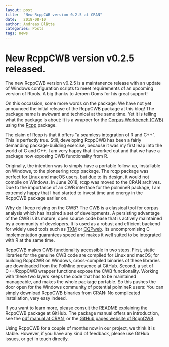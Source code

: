 ```yaml
---
layout: post
title:  "New RcppCWB version 0.2.5 at CRAN"
date:   2018-08-10
author: Andreas Blätte
categories: Posts
tags: news
---
```


# New RcppCWB version v0.2.5 released.

The new RcppCWB version v0.2.5 is a maintanence release with an update of Windows configuration scripts to meet requirements of an upcoming version of Rtools. A big thanks to Jeroen Ooms for his great support! 

On this occassion, some more words on the package: We have not yet announced the initial release of the RcppCWB package at this blog! The package name is awkward and technical at the same time. Yet it is telling what the package is about: It is a wrapper for the [Corpus Workbench (CWB)](http://cwb.sourceforge.net) using the [Rcpp](https://cran.r-project.org/package=Rcpp) package.

The claim of Rcpp is that it offers "a seamless integration of R and C++". This is perfectly true. Still, developing RcppCWB has been a fairly demanding package-building exercise, because it was my first leap into the world of C and C++. I am very happy that it worked out and that we have a package now exposing CWB functionality from R.

Originally, the intention was to simply have a portable follow-up, installable on Windows, to the pioneering rcqp package. The rcqp package was perfect for Linux and macOS users, but due to its design, it would not compile on Windows. In June 2018, rcqp was moved to the CRAN archives. Due to the importance of an CWB interface for the polmineR package, I am extremely happy that I had started to invest time and energy in the RcppCWB package earlier on. 

Why do I keep relying on the CWB? The CWB is a classical tool for corpus analysis which has inspired a set of developments. A persisting advantage of the CWB is its mature, open source code base that is actively maintained by a community of developers. It is used as a robust and efficient backend for widely used tools such as [TXM](http://textometrie.ens-lyon.fr) or [CQPweb](http://cwb.sourceforge.net/cqpweb.php). Its uncompromising C implementation guarantees speed and makes it well suited to be integrated with R at the same time.

RcppCWB makes CWB functionality accessible in two steps. First, static libraries for the genuine CWB code are compiled for Linux and macOS; for building RcppCWB on Windows, cross-compiled binaries of these libraries are downloaded from the PolMine presence at GitHub. Second, a set of C++/RcppCWB wrapper functions expose the CWB functionality. Working with these two layers keeps the code that has to be maintained manageable, and makes the whole package portable. So this pushes the door open for the Windows community of potential polmineR users: You can simply download RcppCWB binaries from CRAN: No complicated installation, very easy indeed.

If you want to learn more, please consult the [README](https://github.com/PolMine/RcppCWB) explaining the RcppCWB package at GitHub. The package manual offers an introduction, see the [pdf manual at CRAN](https://cran.r-project.org/web/packages/RcppCWB/RcppCWB.pdf), or the [GitHub pages website of RcppCWB](https://polmine.github.io/RcppCWB/). 

Using RcppCWB for a couple of months now in our project, we think it is stable. However, if you have any kind of feedback, please use GitHub issues, or get in touch directly.